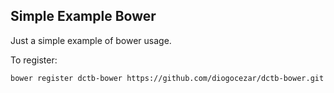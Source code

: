 ## Simple Example Bower

Just a simple example of bower usage.

To register: 

```
bower register dctb-bower https://github.com/diogocezar/dctb-bower.git
```